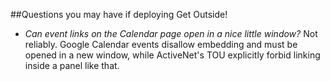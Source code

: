 ##Questions you may have if deploying Get Outside!

* _Can event links on the Calendar page open in a nice little window?_ Not reliably. Google Calendar events disallow embedding and must be opened in a new window, while ActiveNet's TOU explicitly forbid linking inside a panel like that.

